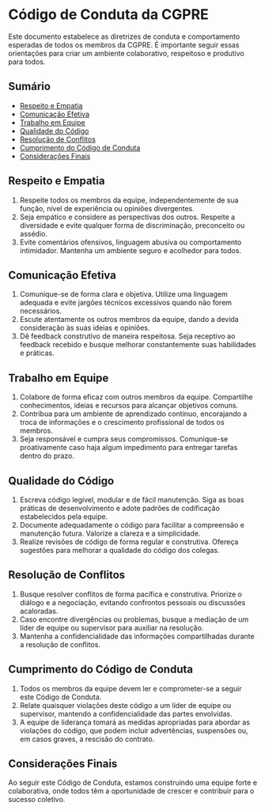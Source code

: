 # Código de Conduta da CGPRE <!-- omit in toc -->

Este documento estabelece as diretrizes de conduta e comportamento esperadas de todos os membros da CGPRE. É importante seguir essas orientações para criar um ambiente colaborativo, respeitoso e produtivo para todos.

## Sumário <!-- omit in toc -->

- [Respeito e Empatia](#respeito-e-empatia)
- [Comunicação Efetiva](#comunicação-efetiva)
- [Trabalho em Equipe](#trabalho-em-equipe)
- [Qualidade do Código](#qualidade-do-código)
- [Resolução de Conflitos](#resolução-de-conflitos)
- [Cumprimento do Código de Conduta](#cumprimento-do-código-de-conduta)
- [Considerações Finais](#considerações-finais)

## Respeito e Empatia

1. Respeite todos os membros da equipe, independentemente de sua função, nível de experiência ou opiniões divergentes.
2. Seja empático e considere as perspectivas dos outros. Respeite a diversidade e evite qualquer forma de discriminação, preconceito ou assédio.
3. Evite comentários ofensivos, linguagem abusiva ou comportamento intimidador. Mantenha um ambiente seguro e acolhedor para todos.

## Comunicação Efetiva

1. Comunique-se de forma clara e objetiva. Utilize uma linguagem adequada e evite jargões técnicos excessivos quando não forem necessários.
2. Escute atentamente os outros membros da equipe, dando a devida consideração às suas ideias e opiniões.
3. Dê feedback construtivo de maneira respeitosa. Seja receptivo ao feedback recebido e busque melhorar constantemente suas habilidades e práticas.

## Trabalho em Equipe

1. Colabore de forma eficaz com outros membros da equipe. Compartilhe conhecimentos, ideias e recursos para alcançar objetivos comuns.
2. Contribua para um ambiente de aprendizado contínuo, encorajando a troca de informações e o crescimento profissional de todos os membros.
3. Seja responsável e cumpra seus compromissos. Comunique-se proativamente caso haja algum impedimento para entregar tarefas dentro do prazo.

## Qualidade do Código

1. Escreva código legível, modular e de fácil manutenção. Siga as boas práticas de desenvolvimento e adote padrões de codificação estabelecidos pela equipe.
2. Documente adequadamente o código para facilitar a compreensão e manutenção futura. Valorize a clareza e a simplicidade.
3. Realize revisões de código de forma regular e construtiva. Ofereça sugestões para melhorar a qualidade do código dos colegas.

## Resolução de Conflitos

1. Busque resolver conflitos de forma pacífica e construtiva. Priorize o diálogo e a negociação, evitando confrontos pessoais ou discussões acaloradas.
2. Caso encontre divergências ou problemas, busque a mediação de um líder de equipe ou supervisor para auxiliar na resolução.
3. Mantenha a confidencialidade das informações compartilhadas durante a resolução de conflitos.

## Cumprimento do Código de Conduta

1. Todos os membros da equipe devem ler e comprometer-se a seguir este Código de Conduta.
2. Relate quaisquer violações deste código a um líder de equipe ou supervisor, mantendo a confidencialidade das partes envolvidas.
3. A equipe de liderança tomará as medidas apropriadas para abordar as violações do código, que podem incluir advertências, suspensões ou, em casos graves, a rescisão do contrato.

## Considerações Finais

Ao seguir este Código de Conduta, estamos construindo uma equipe forte e colaborativa, onde todos têm a oportunidade de crescer e contribuir para o sucesso coletivo.
